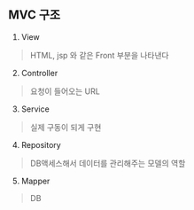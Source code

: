 ## MVC 구조

1. View
>HTML, jsp 와 같은 Front 부분을 나타낸다
2. Controller
> 요청이 들어오는 URL
3. Service
> 실제 구동이 되게 구현
4. Repository
> DB액세스해서 데이터를 관리해주는 모델의 역할
5. Mapper
> DB
